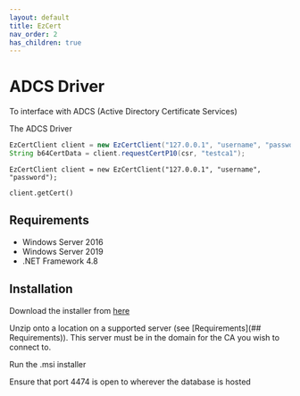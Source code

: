```yaml
---
layout: default
title: EzCert
nav_order: 2
has_children: true
---
```

# ADCS Driver

To interface with ADCS (Active Directory Certificate Services) 

The ADCS Driver 



```java
EzCertClient client = new EzCertClient("127.0.0.1", "username", "password");
String b64CertData = client.requestCertP10(csr, "testca1");

```



`EzCertClient client = new EzCertClient("127.0.0.1", "username", "password");`

`client.getCert()`





## Requirements

- Windows Server 2016
- Windows Server 2019
- .NET Framework 4.8





## Installation

Download the installer from [here](https://www.krestfield.com) 

Unzip onto a location on a supported server (see [Requirements](## Requirements)).  This server must be in the domain for the CA you wish to connect to.  

Run the .msi installer

Ensure that port 4474 is open to wherever the database is hosted



